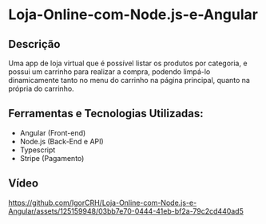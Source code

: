 # Loja-Online-com-Node.js-e-Angular
## Descrição
Uma app de loja virtual que é possível listar os produtos por categoria, e possui um carrinho para realizar a compra, podendo limpá-lo dinamicamente tanto no menu do carrinho na página principal, quanto na própria do carrinho.

## Ferramentas e Tecnologias Utilizadas:

- Angular (Front-end)
- Node.js (Back-End e API)
- Typescript
- Stripe (Pagamento)

## Vídeo

https://github.com/IgorCRH/Loja-Online-com-Node.js-e-Angular/assets/125159948/03bb7e70-0444-41eb-bf2a-79c2cd440ad5

